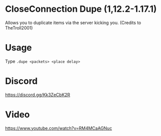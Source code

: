 # CloseConnection Dupe (1,12.2-1.17.1)
Allows you to duplicate items via the server kicking you. (Credits to TheTroll2001)

# Usage
Type `.dupe <packets> <place delay>`

# Discord
https://discord.gg/Kk3ZeCbK2R

# Video
https://www.youtube.com/watch?v=RM4MCaAGNuc

